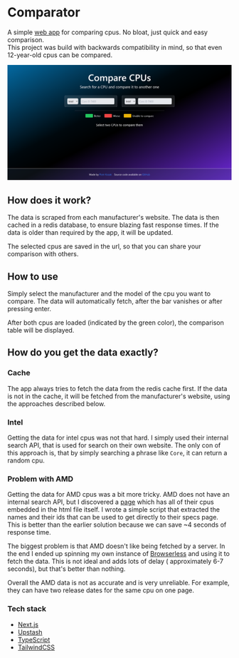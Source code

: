 # Comparator

A simple [web app](https://comparator.pkozak.org) for comparing cpus. No bloat, just quick and easy comparison.  
This project was build with backwards compatibility in mind, so that even 12-year-old cpus can be compared.

![Webapp with two inputs for cpu model with a blue to purple gradient as background](./docs/thumbnail.png)

## How does it work?

The data is scraped from each manufacturer's website. The data is then cached in a redis database, to ensure blazing
fast response times. If the data is older than required by the app, it will be updated.

The selected cpus are saved in the url, so that you can share your comparison with others.

## How to use

Simply select the manufacturer and the model of the cpu you want to compare. The data will automatically fetch, after
the bar vanishes or after pressing enter.

After both cpus are loaded (indicated by the green color), the comparison table will be displayed.

## How do you get the data exactly?

### Cache

The app always tries to fetch the data from the redis cache first. If the data is not in the cache, it will be fetched
from
the manufacturer's website, using the approaches described below.

### Intel

Getting the data for intel cpus was not that hard. I simply used their internal search API, that is used for search on
their own website.
The only con of this approach is, that by simply searching a phrase like `Core`, it can return a random cpu.

### Problem with AMD

Getting the data for AMD cpus was a bit more tricky. AMD does not have an internal search API, but I discovered
a [page](https://www.amd.com/en/products/specifications/processors) which has all of their cpus embedded in the html
file itself. I wrote a simple script that extracted the names and their ids that can be used to get directly to their
specs page.  
This is better than the earlier solution because we can save ~4 seconds of response time.

The biggest problem is that AMD doesn't like being fetched by a server. In the end I ended up spinning
my own instance of
[Browserless](https://browserless.io) and using it to fetch the data. This is not ideal and adds lots of delay (
approximately 6-7 seconds), but that's better than nothing.

Overall the AMD data is not as accurate and is very unreliable. For example, they can have two release dates for the
same cpu on one page.

### Tech stack

- [Next.js](https://nextjs.org/)
- [Upstash](https://upstash.com/)
- [TypeScript](https://www.typescriptlang.org/)
- [TailwindCSS](https://tailwindcss.com/)